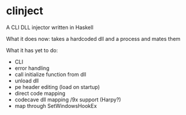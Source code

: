 clinject
========

A CLI DLL injector written in Haskell

What it does now:
takes a hardcoded dll and a process and mates them

What it has yet to do:

- CLI
- error handling
- call initialize function from dll
- unload dll
- pe header editing (load on startup)
- direct code mapping
- codecave dll mapping /9x support (Harpy?)
- map through SetWindowsHookEx
